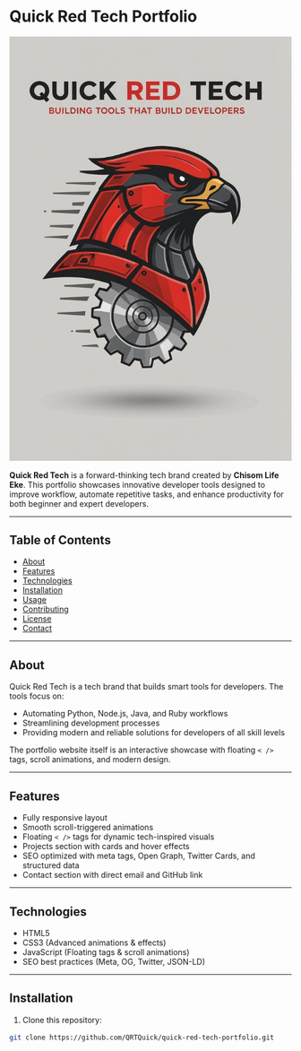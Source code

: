 # Quick Red Tech Portfolio

![Quick Red Tech Logo](assets/images/logo.png)

**Quick Red Tech** is a forward-thinking tech brand created by **Chisom Life Eke**. This portfolio showcases innovative developer tools designed to improve workflow, automate repetitive tasks, and enhance productivity for both beginner and expert developers.

---

## Table of Contents

- [About](#about)  
- [Features](#features)  
- [Technologies](#technologies)  
- [Installation](#installation)  
- [Usage](#usage)  
- [Contributing](#contributing)  
- [License](#license)  
- [Contact](#contact)  

---

## About

Quick Red Tech is a tech brand that builds smart tools for developers. The tools focus on:

- Automating Python, Node.js, Java, and Ruby workflows  
- Streamlining development processes  
- Providing modern and reliable solutions for developers of all skill levels  

The portfolio website itself is an interactive showcase with floating `< />` tags, scroll animations, and modern design.

---

## Features

- Fully responsive layout  
- Smooth scroll-triggered animations  
- Floating `< />` tags for dynamic tech-inspired visuals  
- Projects section with cards and hover effects  
- SEO optimized with meta tags, Open Graph, Twitter Cards, and structured data  
- Contact section with direct email and GitHub link  

---

## Technologies

- HTML5  
- CSS3 (Advanced animations & effects)  
- JavaScript (Floating tags & scroll animations)  
- SEO best practices (Meta, OG, Twitter, JSON-LD)  

---

## Installation

1. Clone this repository:

```bash
git clone https://github.com/QRTQuick/quick-red-tech-portfolio.git